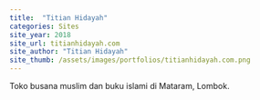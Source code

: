 ```yaml
---
title:  "Titian Hidayah"
categories: Sites
site_year: 2018
site_url: titianhidayah.com
site_author: "Titian Hidayah"
site_thumb: /assets/images/portfolios/titianhidayah.com.png
---
```


Toko busana muslim dan buku islami di Mataram, Lombok.